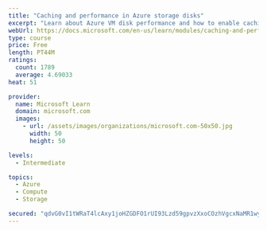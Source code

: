 ```yaml
---
title: "Caching and performance in Azure storage disks"
excerpt: "Learn about Azure VM disk performance and how to enable caching to help optimize read and write access to storage."
webUrl: https://docs.microsoft.com/en-us/learn/modules/caching-and-performance-azure-storage-and-disks/
type: course
price: Free
length: PT44M
ratings:
  count: 1789
  average: 4.69033
heat: 51

provider:
  name: Microsoft Learn
  domain: microsoft.com
  images:
    - url: /assets/images/organizations/microsoft.com-50x50.jpg
      width: 50
      height: 50

levels:
  - Intermediate

topics:
  - Azure
  - Compute
  - Storage

secured: "qdvG0vI1tWRaT4lcAxy1joHZGDFO1rUI93Lzd59gpvzXxoCOzhVgcxNaMR1wyBrVgFsnR5NC9oBLSWeUxAtmUk0J8eld/RddCN+dT/+55bSsplAJIwzq6Oe8F/wKJnAiX77E0G68OGfvyhmOdImcS+t+WP13AljXSVOEiJAkCUqmFm0vb1d+kG84t+DutQ4legq7pGZpbw6gQL8N5n9OtXJDq6DXnGxHdDkJHNsn37U1tWFUtI64C1M+1sY0MO4zwZdaH00YfdvWNt1TSgGPwVyBsTNhgqQ5XDR2h2C1qd5YyFV1bCZafejykHYRoD0rXCJet5BDjlWc38mObgXkVuB6bJylNWFTLmv79PK4cXwQs6rBAuTyrm3Etqa8CVcJKc5Vp0BcHTInVbZeEB3fmlM0Ql1Aw2nMk492q6F/REs=;wCHLnz004gxbWOnU1UBV9w=="
---
```



